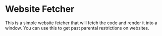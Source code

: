 # Website Fetcher

This is a simple website fetcher that will fetch the code and render it into a window. You can use this to get past parental restrictions on websites.
